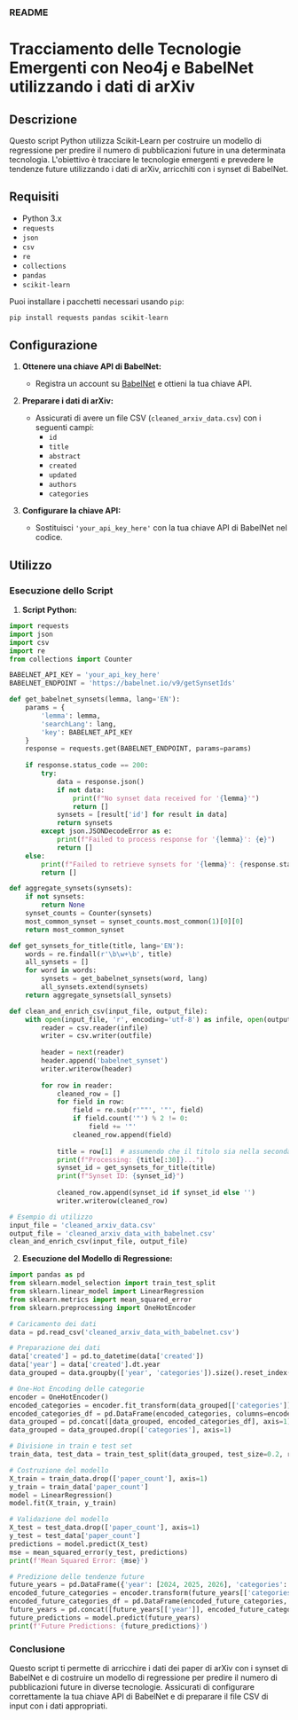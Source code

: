 ### README

# Tracciamento delle Tecnologie Emergenti con Neo4j e BabelNet utilizzando i dati di arXiv

## Descrizione

Questo script Python utilizza Scikit-Learn per costruire un modello di regressione per predire il numero di pubblicazioni future in una determinata tecnologia. L'obiettivo è tracciare le tecnologie emergenti e prevedere le tendenze future utilizzando i dati di arXiv, arricchiti con i synset di BabelNet.

## Requisiti

- Python 3.x
- `requests`
- `json`
- `csv`
- `re`
- `collections`
- `pandas`
- `scikit-learn`

Puoi installare i pacchetti necessari usando `pip`:
```bash
pip install requests pandas scikit-learn
```

## Configurazione

1. **Ottenere una chiave API di BabelNet:**
   - Registra un account su [BabelNet](https://babelnet.org) e ottieni la tua chiave API.

2. **Preparare i dati di arXiv:**
   - Assicurati di avere un file CSV (`cleaned_arxiv_data.csv`) con i seguenti campi:
     - `id`
     - `title`
     - `abstract`
     - `created`
     - `updated`
     - `authors`
     - `categories`

3. **Configurare la chiave API:**
   - Sostituisci `'your_api_key_here'` con la tua chiave API di BabelNet nel codice.

## Utilizzo

### Esecuzione dello Script

1. **Script Python:**

```python
import requests
import json
import csv
import re
from collections import Counter

BABELNET_API_KEY = 'your_api_key_here'
BABELNET_ENDPOINT = 'https://babelnet.io/v9/getSynsetIds'

def get_babelnet_synsets(lemma, lang='EN'):
    params = {
        'lemma': lemma,
        'searchLang': lang,
        'key': BABELNET_API_KEY
    }
    response = requests.get(BABELNET_ENDPOINT, params=params)
    
    if response.status_code == 200:
        try:
            data = response.json()
            if not data:
                print(f"No synset data received for '{lemma}'")
                return []
            synsets = [result['id'] for result in data]
            return synsets
        except json.JSONDecodeError as e:
            print(f"Failed to process response for '{lemma}': {e}")
            return []
    else:
        print(f"Failed to retrieve synsets for '{lemma}': {response.status_code}")
        return []

def aggregate_synsets(synsets):
    if not synsets:
        return None
    synset_counts = Counter(synsets)
    most_common_synset = synset_counts.most_common(1)[0][0]
    return most_common_synset

def get_synsets_for_title(title, lang='EN'):
    words = re.findall(r'\b\w+\b', title)
    all_synsets = []
    for word in words:
        synsets = get_babelnet_synsets(word, lang)
        all_synsets.extend(synsets)
    return aggregate_synsets(all_synsets)

def clean_and_enrich_csv(input_file, output_file):
    with open(input_file, 'r', encoding='utf-8') as infile, open(output_file, 'w', encoding='utf-8', newline='') as outfile:
        reader = csv.reader(infile)
        writer = csv.writer(outfile)
        
        header = next(reader)
        header.append('babelnet_synset')
        writer.writerow(header)
        
        for row in reader:
            cleaned_row = []
            for field in row:
                field = re.sub(r'""', '"', field)
                if field.count('"') % 2 != 0:
                    field += '"'
                cleaned_row.append(field)
                
            title = row[1]  # assumendo che il titolo sia nella seconda colonna
            print(f"Processing: {title[:30]}...")
            synset_id = get_synsets_for_title(title)
            print(f"Synset ID: {synset_id}")
            
            cleaned_row.append(synset_id if synset_id else '')
            writer.writerow(cleaned_row)

# Esempio di utilizzo
input_file = 'cleaned_arxiv_data.csv'
output_file = 'cleaned_arxiv_data_with_babelnet.csv'
clean_and_enrich_csv(input_file, output_file)
```

2. **Esecuzione del Modello di Regressione:**

```python
import pandas as pd
from sklearn.model_selection import train_test_split
from sklearn.linear_model import LinearRegression
from sklearn.metrics import mean_squared_error
from sklearn.preprocessing import OneHotEncoder

# Caricamento dei dati
data = pd.read_csv('cleaned_arxiv_data_with_babelnet.csv')

# Preparazione dei dati
data['created'] = pd.to_datetime(data['created'])
data['year'] = data['created'].dt.year
data_grouped = data.groupby(['year', 'categories']).size().reset_index(name='paper_count')

# One-Hot Encoding delle categorie
encoder = OneHotEncoder()
encoded_categories = encoder.fit_transform(data_grouped[['categories']]).toarray()
encoded_categories_df = pd.DataFrame(encoded_categories, columns=encoder.get_feature_names_out(['categories']))
data_grouped = pd.concat([data_grouped, encoded_categories_df], axis=1)
data_grouped = data_grouped.drop(['categories'], axis=1)

# Divisione in train e test set
train_data, test_data = train_test_split(data_grouped, test_size=0.2, random_state=42)

# Costruzione del modello
X_train = train_data.drop(['paper_count'], axis=1)
y_train = train_data['paper_count']
model = LinearRegression()
model.fit(X_train, y_train)

# Validazione del modello
X_test = test_data.drop(['paper_count'], axis=1)
y_test = test_data['paper_count']
predictions = model.predict(X_test)
mse = mean_squared_error(y_test, predictions)
print(f'Mean Squared Error: {mse}')

# Predizione delle tendenze future
future_years = pd.DataFrame({'year': [2024, 2025, 2026], 'categories': ['cs.AI', 'quant-ph', 'blockchain']})
encoded_future_categories = encoder.transform(future_years[['categories']]).toarray()
encoded_future_categories_df = pd.DataFrame(encoded_future_categories, columns=encoder.get_feature_names_out(['categories']))
future_years = pd.concat([future_years[['year']], encoded_future_categories_df], axis=1)
future_predictions = model.predict(future_years)
print(f'Future Predictions: {future_predictions}')
```

### Conclusione

Questo script ti permette di arricchire i dati dei paper di arXiv con i synset di BabelNet e di costruire un modello di regressione per predire il numero di pubblicazioni future in diverse tecnologie. Assicurati di configurare correttamente la tua chiave API di BabelNet e di preparare il file CSV di input con i dati appropriati.
